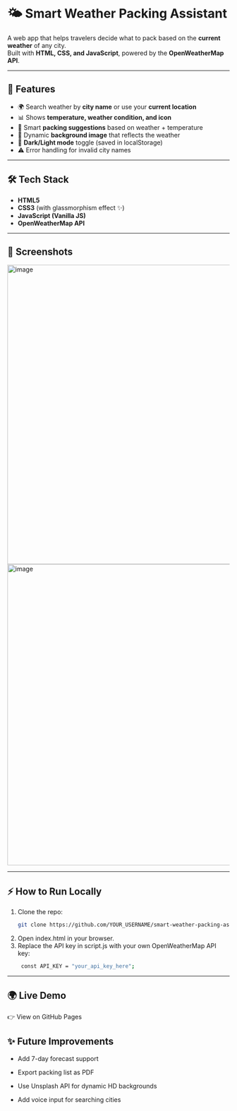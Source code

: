 # 🌤️ Smart Weather Packing Assistant

A web app that helps travelers decide what to pack based on the **current weather** of any city.  
Built with **HTML, CSS, and JavaScript**, powered by the **OpenWeatherMap API**.

---

## 🚀 Features
- 🌍 Search weather by **city name** or use your **current location**  
- 📊 Shows **temperature, weather condition, and icon**  
- 🎒 Smart **packing suggestions** based on weather + temperature  
- 🎨 Dynamic **background image** that reflects the weather  
- 🌙 **Dark/Light mode** toggle (saved in localStorage)  
- ⚠️ Error handling for invalid city names  

---

## 🛠️ Tech Stack
- **HTML5**  
- **CSS3** (with glassmorphism effect ✨)  
- **JavaScript (Vanilla JS)**  
- **OpenWeatherMap API**  

---

## 📸 Screenshots
<img width="1350" height="679" alt="image" src="https://github.com/user-attachments/assets/6d136a45-81d4-494b-8c79-1db2db0ae94f" />
<img width="1365" height="683" alt="image" src="https://github.com/user-attachments/assets/0aa66c06-edae-4534-910d-2804e806ca64" />



---

## ⚡ How to Run Locally
1. Clone the repo:
   ```bash
   git clone https://github.com/YOUR_USERNAME/smart-weather-packing-assistant.git

2. Open index.html in your browser.
3. Replace the API key in script.js with your own OpenWeatherMap API key:
   ```bash
    const API_KEY = "your_api_key_here";

---
## 🌍 Live Demo

👉 View on GitHub Pages

## ✨ Future Improvements

- Add 7-day forecast support

- Export packing list as PDF

- Use Unsplash API for dynamic HD backgrounds

- Add voice input for searching cities
